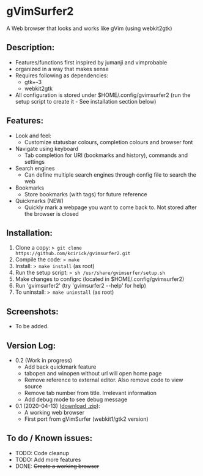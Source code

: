 # gVimSurfer2

A Web browser that looks and works like gVim (using webkit2gtk)

## Description:

  - Features/functions first inspired by jumanji and vimprobable
  - organized in a way that makes sense
  - Requires following as dependencies:
    - gtk+-3
    - webkit2gtk
  - All configuration is stored under $HOME/.config/gvimsurfer2 (run the setup script to create it - See installation section below)

## Features:

  - Look and feel:
    - Customize statusbar colours, completion colours and browser font
  - Navigate using keyboard
    - Tab completion for URI (bookmarks and history), commands and settings
  - Search engines
    - Can define multiple search engines through config file to search the web
  - Bookmarks
    - Store bookmarks (with tags) for future reference
  - Quickmarks (NEW)
    - Quickly mark a webpage you want to come back to. Not stored after the browser is closed

## Installation:

  1. Clone a copy: `> git clone https://github.com/kcirick/gvimsurfer2.git`
  2. Compile the code: `> make`
  3. Install: `> make install` (as root)
  4. Run the setup script: `> sh /usr/share/gvimsurfer/setup.sh`
  5. Make changes to configrc (located in $HOME/.config/gvimsurfer2)
  6. Run 'gvimsurfer2' (try 'gvimsurfer2 --help' for help)
  7. To uninstall: `> make uninstall` (as root)

## Screenshots:

   - To be added.


## Version Log:

  - 0.2 (Work in progress)
    - Add back quickmark feature
    - tabopen and winopen without url will open home page
    - Remove reference to external editor. Also remove code to view source
    - Remove tab number from title. Irrelevant information
    - Add debug mode to see debug message 
  - 0.1 (2020-04-13) (<a href='https://github.com/kcirick/gvimsurfer2/archive/v0.1.zip'>download .zip</a>): 
    - A working web browser
    - First port from gVimSurfer (webkit1/gtk2 version)

## To do / Known issues:

  - TODO: Code cleanup
  - TODO: Add more features
  - DONE: ~~Create a working browser~~

